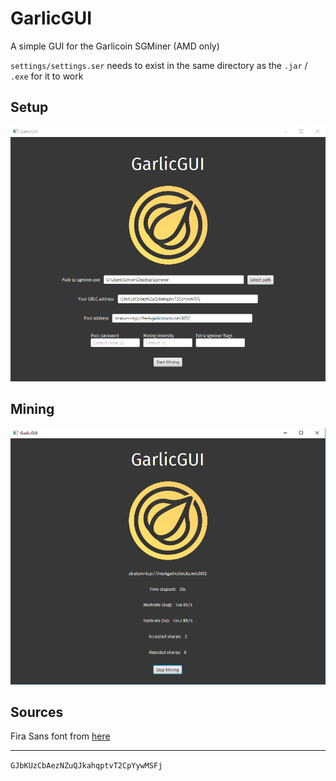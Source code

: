 # GarlicGUI

A simple GUI for the Garlicoin SGMiner (AMD only)

`settings/settings.ser` needs to exist in the same directory as the `.jar` / `.exe` for it to work

## Setup

![screenshot](screenshot.png)

## Mining

![screenshot2](screenshot2.png)

## Sources

Fira Sans font from [here](https://www.fontsquirrel.com/fonts/fira-sans)

---

`GJbKUzCbAezNZuQJkahqptvT2CpYywMSFj`
